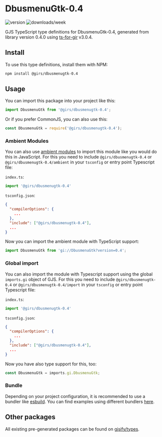 
# DbusmenuGtk-0.4

![version](https://img.shields.io/npm/v/@girs/dbusmenugtk-0.4)
![downloads/week](https://img.shields.io/npm/dw/@girs/dbusmenugtk-0.4)


GJS TypeScript type definitions for DbusmenuGtk-0.4, generated from library version 0.4.0 using [ts-for-gir](https://github.com/gjsify/ts-for-gir) v3.0.4.


## Install

To use this type definitions, install them with NPM:
```bash
npm install @girs/dbusmenugtk-0.4
```

## Usage

You can import this package into your project like this:
```ts
import DbusmenuGtk from '@girs/dbusmenugtk-0.4';
```

Or if you prefer CommonJS, you can also use this:
```ts
const DbusmenuGtk = require('@girs/dbusmenugtk-0.4');
```

### Ambient Modules

You can also use [ambient modules](https://github.com/gjsify/ts-for-gir/tree/main/packages/cli#ambient-modules) to import this module like you would do this in JavaScript.
For this you need to include `@girs/dbusmenugtk-0.4` or `@girs/dbusmenugtk-0.4/ambient` in your `tsconfig` or entry point Typescript file:

`index.ts`:
```ts
import '@girs/dbusmenugtk-0.4'
```

`tsconfig.json`:
```json
{
  "compilerOptions": {
    ...
  },
  "include": ["@girs/dbusmenugtk-0.4"],
  ...
}
```

Now you can import the ambient module with TypeScript support: 

```ts
import DbusmenuGtk from 'gi://DbusmenuGtk?version=0.4';
```

### Global import

You can also import the module with Typescript support using the global `imports.gi` object of GJS.
For this you need to include `@girs/dbusmenugtk-0.4` or `@girs/dbusmenugtk-0.4/import` in your `tsconfig` or entry point Typescript file:

`index.ts`:
```ts
import '@girs/dbusmenugtk-0.4'
```

`tsconfig.json`:
```json
{
  "compilerOptions": {
    ...
  },
  "include": ["@girs/dbusmenugtk-0.4"],
  ...
}
```

Now you have also type support for this, too:

```ts
const DbusmenuGtk = imports.gi.DbusmenuGtk;
```

### Bundle

Depending on your project configuration, it is recommended to use a bundler like [esbuild](https://esbuild.github.io/). You can find examples using different bundlers [here](https://github.com/gjsify/ts-for-gir/tree/main/examples).

## Other packages

All existing pre-generated packages can be found on [gjsify/types](https://github.com/gjsify/types).

